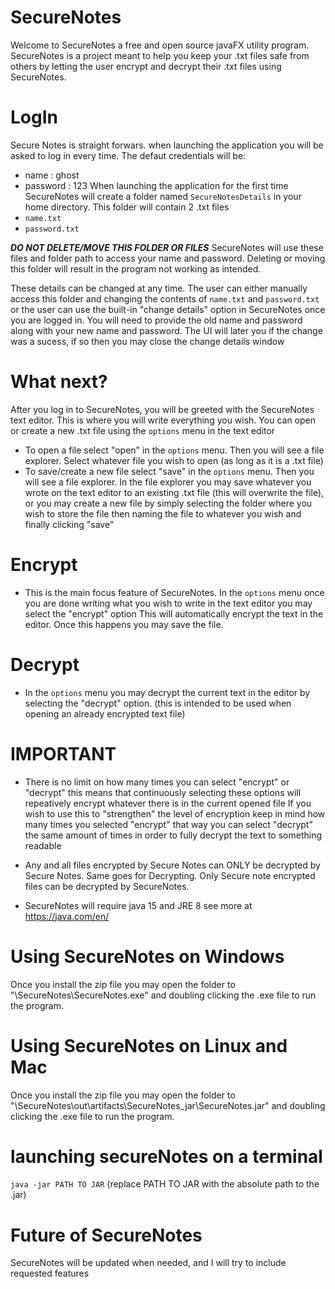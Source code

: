 # SecureNotes
Welcome to SecureNotes a free and open source javaFX utility program. SecureNotes is a project meant to help you keep your .txt files safe from others by letting the user encrypt and decrypt
their .txt files using SecureNotes. 

# LogIn

Secure Notes is straight forwars. when launching the application you will be asked to log in every time. The defaut credentials will be:
- name : ghost
- password : 123
When launching the application for the first time SecureNotes will create a folder named ```SecureNotesDetails``` in your home directory. This folder will contain 2 .txt files 
- ```name.txt```
- ```password.txt```

***DO NOT DELETE/MOVE THIS FOLDER OR FILES*** SecureNotes will use these files and folder path to access your name and password. Deleting or moving this folder will result in the program
not working as intended.

These details can be changed at any time. The user can either manually access this folder and changing the contents of ```name.txt``` and ```password.txt``` or the user can use the built-in "change details" option in SecureNotes once you are logged in. You will need to provide the old name and password along with your new name and password. The UI will later you if the change was a sucess,
if so then you may close the change details window

# What next?
After you log in to SecureNotes, you will be greeted with the SecureNotes text editor. This is where you will write everything you wish. You can open or create a new .txt file using the 
```options``` menu in the text editor

- To open a file select "open" in the ```options``` menu. Then you will see a file explorer. Select whatever file you wish to open (as long as it is a .txt file)
- To save/create a new file select "save" in the ```options``` menu. Then you will see a file explorer. In the file explorer you may save whatever you wrote on the text editor to an existing .txt file
(this will overwrite the file), or you may create a new file by simply selecting the folder where you wish to store the file then naming the file to whatever you wish and finally clicking "save" 

# Encrypt
- This is the main focus feature of SecureNotes. In the ```options``` menu once you are done writing what you wish to write in the text editor you may select the "encrypt" option
This will automatically encrypt the text in the editor. Once this happens you may save the file.

# Decrypt
- In the ```options``` menu you may decrypt the current text in the editor by selecting the "decrypt" option. (this is intended to be used when opening an already encrypted text file)

# IMPORTANT
- There is no limit on how many times you can select "encrypt" or "decrypt" this means that continuously selecting these options will repeatively encrypt whatever there is in the current opened file
If you wish to use this to "strengthen" the level of encryption keep in mind how many times you selected "encrypt" that way you can select "decrypt" the same amount of times in order to fully decrypt the text to something readable

- Any and all files encrypted by Secure Notes can ONLY be decrypted by Secure Notes. Same goes for Decrypting. Only Secure note encrypted files can be decrypted by SecureNotes.

- SecureNotes will require java 15 and JRE 8 see more at https://java.com/en/


# Using SecureNotes on Windows
Once you install the zip file you may open the folder to "\SecureNotes\SecureNotes.exe" and doubling clicking the .exe file to run the program.

# Using SecureNotes on Linux and Mac
Once you install the zip file you may open the folder to "\SecureNotes\out\artifacts\SecureNotes_jar\SecureNotes.jar" and doubling clicking the .exe file to run the program.

# launching secureNotes on a terminal 
```java -jar PATH TO JAR``` (replace PATH TO JAR with the absolute path to the .jar)

# Future of SecureNotes
SecureNotes will be updated when needed, and I will try to include requested features
